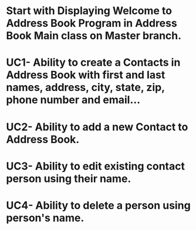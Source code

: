 # Start with Displaying Welcome to Address Book Program in Address Book Main class on Master branch.
# UC1- Ability to create a Contacts in Address Book with first and last names, address, city, state, zip, phone number and email…
# UC2- Ability to add a new Contact to Address Book.
# UC3- Ability to edit existing contact person using their name.
# UC4- Ability to delete a person using person's name.
